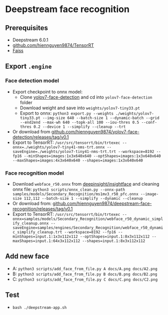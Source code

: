 # Deepstream face recognition

## Prerequisites

-   Deepstream 6.0.1
-   [github.com/hiennguyen9874/TensorRT](https://github.com/hiennguyen9874/TensorRT)
-   [Faiss](./FAISS.md)

## Export `.engine`

### Face detection model
- Export checkpoint to onnx model:
    -   Clone [yolov7-face-detection](https://github.com/hiennguyen9874/yolov7-face-detection) and cd into `yolov7-face-detection` folder
    -   Download weight and save into `weights/yolov7-tiny33.pt`
    -   Export to onnx: `python3 export.py --weights ./weights/yolov7-tiny33.pt --img-size 640 --batch-size 1 --dynamic-batch --grid --end2end --max-wh 640 --topk-all 100 --iou-thres 0.5 --conf-thres 0.2 --device 1 --simplify --cleanup --trt`
- Or download from [github.com/hiennguyen9874/yolov7-face-detection/releases/tag/v0.1](https://github.com/hiennguyen9874/yolov7-face-detection/releases/tag/v0.1)
-   Export to TensorRT: `/usr/src/tensorrt/bin/trtexec --onnx=./weights/yolov7-tiny41-nms-trt.onnx --saveEngine=./weights/yolov7-tiny41-nms-trt.trt --workspace=8192 --fp16 --minShapes=images:1x3x640x640 --optShapes=images:1x3x640x640 --maxShapes=images:4x3x640x640 --shapes=images:1x3x640x640`

### Face recognition model
-   Download `webface_r50.onnx` from [deepinsight/insightface](https://github.com/deepinsight/insightface/blob/master/model_zoo/README.md) and cleaning onnx file: `python3 scripts/onnx_clean.py --onnx-path samples/models/Secondary_Recognition/ms1mv3_r50_pfc.onnx --image-size 112,112 --batch-size 1 --simplify --dynamic --cleanup`
-   Or download from: [github.com/hiennguyen9874/deepstream-face-recognition/releases/tag/v0.1](https://github.com/hiennguyen9874/deepstream-face-recognition/releases/tag/v0.1)
-   Export to TensorRT: `/usr/src/tensorrt/bin/trtexec --onnx=samples/models/Secondary_Recognition/webface_r50_dynamic_simplify_cleanup.onnx --saveEngine=samples/engines/Secondary_Recognition/webface_r50_dynamic_simplify_cleanup.trt --workspace=8192 --fp16 --minShapes=input.1:1x3x112x112 --optShapes=input.1:8x3x112x112 --maxShapes=input.1:64x3x112x112 --shapes=input.1:8x3x112x112`

## Add new face

-   A: `python3 scripts/add_face_from_file.py A docs/A.png docs/A2.png`
-   B: `python3 scripts/add_face_from_file.py B docs/B.png docs/B2.png`
-   C: `python3 scripts/add_face_from_file.py C docs/C.png docs/C2.png`

## Test

-   `bash ./deepstream-app.sh`
